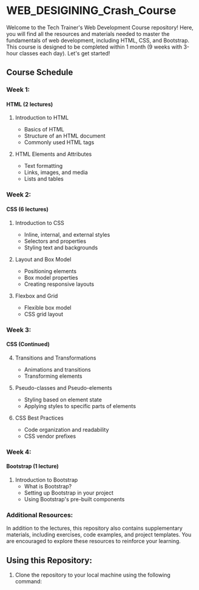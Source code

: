 # WEB_DESIGINING_Crash_Course
Welcome to the Tech Trainer's Web Development Course repository! Here, you will find all the resources and materials needed to master the fundamentals of web development, including HTML, CSS, and Bootstrap. This course is designed to be completed within 1 month (9 weeks with 3-hour classes each day). Let's get started!

## Course Schedule

### Week 1:

#### HTML (2 lectures)
1. Introduction to HTML
   - Basics of HTML
   - Structure of an HTML document
   - Commonly used HTML tags

2. HTML Elements and Attributes
   - Text formatting
   - Links, images, and media
   - Lists and tables

### Week 2:

#### CSS (6 lectures)
1. Introduction to CSS
   - Inline, internal, and external styles
   - Selectors and properties
   - Styling text and backgrounds

2. Layout and Box Model
   - Positioning elements
   - Box model properties
   - Creating responsive layouts

3. Flexbox and Grid
   - Flexible box model
   - CSS grid layout

### Week 3:

#### CSS (Continued)
4. Transitions and Transformations
   - Animations and transitions
   - Transforming elements

5. Pseudo-classes and Pseudo-elements
   - Styling based on element state
   - Applying styles to specific parts of elements

6. CSS Best Practices
   - Code organization and readability
   - CSS vendor prefixes

### Week 4:

#### Bootstrap (1 lecture)
1. Introduction to Bootstrap
   - What is Bootstrap?
   - Setting up Bootstrap in your project
   - Using Bootstrap's pre-built components

### Additional Resources:

In addition to the lectures, this repository also contains supplementary materials, including exercises, code examples, and project templates. You are encouraged to explore these resources to reinforce your learning.

## Using this Repository:

1. Clone the repository to your local machine using the following command:
